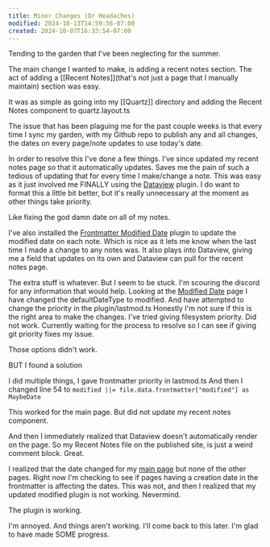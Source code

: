 ```yaml
---
title: Minor Changes (Or Headaches)
modified: 2024-10-13T14:59:56-07:00
created: 2024-10-07T16:33:54-07:00
---
```

Tending to the garden that I've been neglecting for the summer. 

The main change I wanted to make, is adding a recent notes section. 
The act of adding a [[Recent Notes]](that's not just a page that I manually maintain) section was easy.

It was as simple as going into my [[Quartz]] directory and adding the Recent Notes component to quartz.layout.ts

The issue that has been plaguing me for the past couple weeks is that every time I sync my garden, with my Github repo to publish any and all changes, the dates on every page/note updates to use today's date. 

In order to resolve this I've done a few things. I've since updated my recent notes page so that it automatically updates. Saves me the pain of such a tedious of updating that for every time I make/change a note. 
This was easy as it just involved me FINALLY using the [Dataview](https://github.com/blacksmithgu/obsidian-dataview) plugin. I do want to format this a little bit better, but it's really unnecessary at the moment as other things take priority. 

Like fixing the god damn date on all of my notes.

I've also installed the [Frontmatter Modified Date](https://github.com/alangrainger/obsidian-frontmatter-modified-date) plugin to update the modified date on each note. Which is nice as it lets me know when the last time I made a change to any notes was. It also plays into Dataview, giving me a field that updates on its own and Dataview can pull for the recent notes page.

The extra stuff is whatever. But I seem to be stuck. I'm scouring the discord for any information that would help. 
Looking at the [Modified Date](https://quartz.jzhao.xyz/plugins/CreatedModifiedDate) page I have changed the defaultDateType to modified. And have attempted to change the priority in the plugin/lastmod.ts 
Honestly I'm not sure if this is the right area to make the changes. I've tried giving filesystem priority. Did not work.
Currently waiting for the process to resolve so I can see if giving git priority fixes my issue.

Those options didn't work.

BUT I found a solution

I did multiple things, I gave frontmatter priority in lastmod.ts
And then I changed line 54 to 
	`modified ||= file.data.frontmatter["modified"] as MaybeDate`

This worked for the main page. But did not update my recent notes component.

And then I immediately realized that Dataview doesn't automatically render on the page. So my Recent Notes file on the published site, is just a weird comment block. Great.

I realized that the date changed for my [main page](_index) but none of the other pages.
Right now I'm checking to see if pages having a creation date in the frontmatter is affecting the dates. 
This was not, and then I realized that my updated modified plugin is not working. Nevermind.

The plugin is working.

I'm annoyed.
And things aren't working.
I'll come back to this later. I'm glad to have made SOME progress.